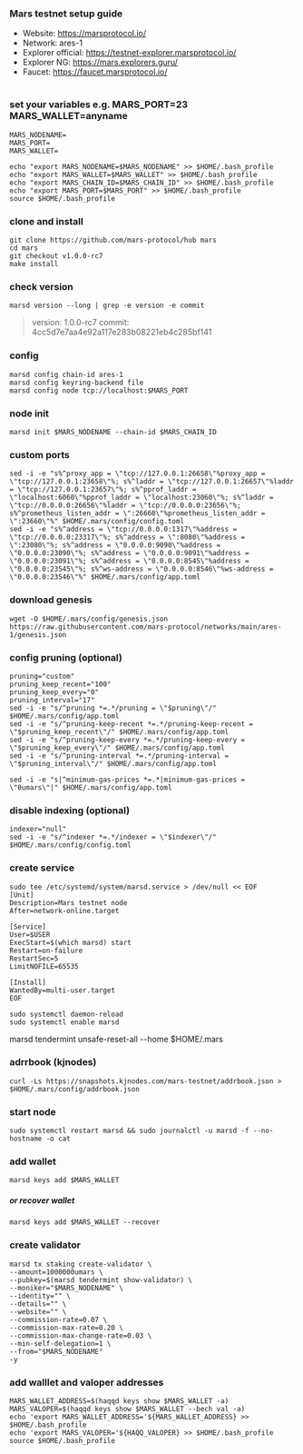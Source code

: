 ### Mars testnet setup guide

- Website: https://marsprotocol.io/
- Network: ares-1
- Explorer official: https://testnet-explorer.marsprotocol.io/
- Explorer NG: https://mars.explorers.guru/
- Faucet: https://faucet.marsprotocol.io/
#

### set your variables e.g. MARS_PORT=23 MARS_WALLET=anyname
```
MARS_NODENAME=
MARS_PORT=
MARS_WALLET=
```
```
echo "export MARS_NODENAME=$MARS_NODENAME" >> $HOME/.bash_profile
echo "export MARS_WALLET=$MARS_WALLET" >> $HOME/.bash_profile
echo "export MARS_CHAIN_ID=$MARS_CHAIN_ID" >> $HOME/.bash_profile
echo "export MARS_PORT=$MARS_PORT" >> $HOME/.bash_profile
source $HOME/.bash_profile
```

### clone and install
```
git clone https://github.com/mars-protocol/hub mars
cd mars
git checkout v1.0.0-rc7
make install
```

### check version
`marsd version --long | grep -e version -e commit`
> version: 1.0.0-rc7
> commit: 4cc5d7e7aa4e92a117e283b08221eb4c285bf141

### config
```
marsd config chain-id ares-1
marsd config keyring-backend file
marsd config node tcp://localhost:$MARS_PORT
```

### node init
```
marsd init $MARS_NODENAME --chain-id $MARS_CHAIN_ID
```

### custom ports
```
sed -i -e "s%^proxy_app = \"tcp://127.0.0.1:26658\"%proxy_app = \"tcp://127.0.0.1:23658\"%; s%^laddr = \"tcp://127.0.0.1:26657\"%laddr = \"tcp://127.0.0.1:23657\"%; s%^pprof_laddr = \"localhost:6060\"%pprof_laddr = \"localhost:23060\"%; s%^laddr = \"tcp://0.0.0.0:26656\"%laddr = \"tcp://0.0.0.0:23656\"%; s%^prometheus_listen_addr = \":26660\"%prometheus_listen_addr = \":23660\"%" $HOME/.mars/config/config.toml
sed -i -e "s%^address = \"tcp://0.0.0.0:1317\"%address = \"tcp://0.0.0.0:23317\"%; s%^address = \":8080\"%address = \":23080\"%; s%^address = \"0.0.0.0:9090\"%address = \"0.0.0.0:23090\"%; s%^address = \"0.0.0.0:9091\"%address = \"0.0.0.0:23091\"%; s%^address = \"0.0.0.0:8545\"%address = \"0.0.0.0:23545\"%; s%^ws-address = \"0.0.0.0:8546\"%ws-address = \"0.0.0.0:23546\"%" $HOME/.mars/config/app.toml
```

### download genesis
```
wget -O $HOME/.mars/config/genesis.json https://raw.githubusercontent.com/mars-protocol/networks/main/ares-1/genesis.json
```

### config pruning (optional)
```
pruning="custom"
pruning_keep_recent="100"
pruning_keep_every="0"
pruning_interval="17"
sed -i -e "s/^pruning *=.*/pruning = \"$pruning\"/" $HOME/.mars/config/app.toml
sed -i -e "s/^pruning-keep-recent *=.*/pruning-keep-recent = \"$pruning_keep_recent\"/" $HOME/.mars/config/app.toml
sed -i -e "s/^pruning-keep-every *=.*/pruning-keep-every = \"$pruning_keep_every\"/" $HOME/.mars/config/app.toml
sed -i -e "s/^pruning-interval *=.*/pruning-interval = \"$pruning_interval\"/" $HOME/.mars/config/app.toml
```
```
sed -i -e "s|^minimum-gas-prices *=.*|minimum-gas-prices = \"0umars\"|" $HOME/.mars/config/app.toml
```

### disable indexing (optional)
```
indexer="null"
sed -i -e "s/^indexer *=.*/indexer = \"$indexer\"/" $HOME/.mars/config/config.toml
```

### create service
```
sudo tee /etc/systemd/system/marsd.service > /dev/null << EOF
[Unit]
Description=Mars testnet node
After=network-online.target

[Service]
User=$USER
ExecStart=$(which marsd) start
Restart=on-failure
RestartSec=5
LimitNOFILE=65535

[Install]
WantedBy=multi-user.target
EOF
```
```
sudo systemctl daemon-reload
sudo systemctl enable marsd
```

marsd tendermint unsafe-reset-all --home $HOME/.mars

### adrrbook (kjnodes)
```
curl -Ls https://snapshots.kjnodes.com/mars-testnet/addrbook.json > $HOME/.mars/config/addrbook.json
```

### start node
```
sudo systemctl restart marsd && sudo journalctl -u marsd -f --no-hostname -o cat
```

### add wallet
```
marsd keys add $MARS_WALLET
```

##### or recover wallet
```
marsd keys add $MARS_WALLET --recover
```

### create validator
```
marsd tx staking create-validator \
--amount=1000000umars \
--pubkey=$(marsd tendermint show-validator) \
--moniker="$MARS_NODENAME" \
--identity="" \
--details="" \
--website="" \
--commission-rate=0.07 \
--commission-max-rate=0.20 \
--commission-max-change-rate=0.03 \
--min-self-delegation=1 \
--from="$MARS_NODENAME"
-y
```

### add walllet and valoper addresses
```
MARS_WALLET_ADDRESS=$(haqqd keys show $MARS_WALLET -a)
MARS_VALOPER=$(haqqd keys show $MARS_WALLET --bech val -a)
echo 'export MARS_WALLET_ADDRESS='${MARS_WALLET_ADDRESS} >> $HOME/.bash_profile
echo 'export MARS_VALOPER='${HAQQ_VALOPER} >> $HOME/.bash_profile
source $HOME/.bash_profile
```

